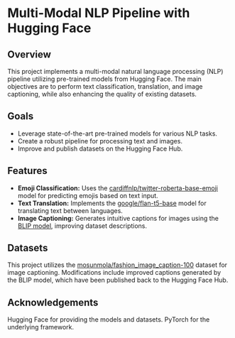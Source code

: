 # Multi-Modal NLP Pipeline with Hugging Face

## Overview

This project implements a multi-modal natural language processing (NLP) pipeline utilizing pre-trained models from Hugging Face. The main objectives are to perform text classification, translation, and image captioning, while also enhancing the quality of existing datasets.

## Goals

- Leverage state-of-the-art pre-trained models for various NLP tasks.
- Create a robust pipeline for processing text and images.
- Improve and publish datasets on the Hugging Face Hub.

## Features

- **Emoji Classification:** Uses the [cardiffnlp/twitter-roberta-base-emoji](https://huggingface.co/cardiffnlp/twitter-roberta-base-emoji) model for predicting emojis based on text input.
- **Text Translation:** Implements the [google/flan-t5-base](https://huggingface.co/google/flan-t5-base) model for translating text between languages.
- **Image Captioning:** Generates intuitive captions for images using the [BLIP model](https://huggingface.co/docs/transformers/main/en/model_doc/blip), improving dataset descriptions.

## Datasets
This project utilizes the [mosunmola/fashion_image_caption-100](https://huggingface.co/datasets/mosunmola/fashion_image_caption-100) dataset for image captioning. Modifications include improved captions generated by the BLIP model, which have been published back to the Hugging Face Hub.

## Acknowledgements
Hugging Face for providing the models and datasets.
PyTorch for the underlying framework.
